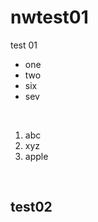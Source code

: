 # nwtest01

 test 01
 - one
 - two
 - six
 - sev
<br>

 1. abc
 1. xyz
 1. apple

 <br>

## test02


